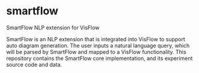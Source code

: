 # smartflow
SmartFlow NLP extension for VisFlow

SmartFlow is an NLP extension that is integrated into VisFlow to support auto diagram generation.
The user inputs a natural language query, which will be parsed by SmartFlow and mapped to a VisFlow functionality.
This repository contains the SmartFlow core implementation, and its experiment source code and data.

